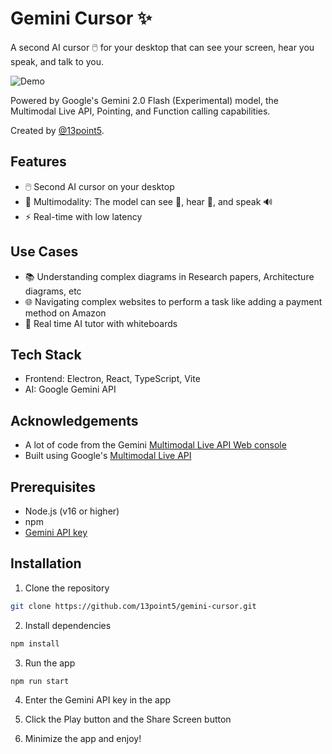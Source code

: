 # Gemini Cursor ✨

A second AI cursor 🖱️ for your desktop that can see your screen, hear you speak, and talk to you.

![Demo](./readme/demo.gif)

Powered by Google's Gemini 2.0 Flash (Experimental) model, the Multimodal Live API, Pointing, and Function calling capabilities.

Created by [@13point5](https://x.com/27upon2).

## Features

- 🖱️ Second AI cursor on your desktop
- 🚀 Multimodality: The model can see 📸, hear 🎤, and speak 🔊
- ⚡️ Real-time with low latency

## Use Cases

- 📚 Understanding complex diagrams in Research papers, Architecture diagrams, etc
- 🌐 Navigating complex websites to perform a task like adding a payment method on Amazon
- 📝 Real time AI tutor with whiteboards

## Tech Stack

- Frontend: Electron, React, TypeScript, Vite
- AI: Google Gemini API

## Acknowledgements

- A lot of code from the Gemini [Multimodal Live API Web console](https://github.com/google-gemini/multimodal-live-api-web-console)
- Built using Google's [Multimodal Live API](https://ai.google.dev/gemini-api/docs/multimodal-live)

## Prerequisites

- Node.js (v16 or higher)
- npm
- [Gemini API key](https://aistudio.google.com/apikey)

## Installation

1. Clone the repository

```bash
git clone https://github.com/13point5/gemini-cursor.git
```

2. Install dependencies

```bash
npm install
```

3. Run the app

```bash
npm run start
```

4. Enter the Gemini API key in the app

5. Click the Play button and the Share Screen button

6. Minimize the app and enjoy!
